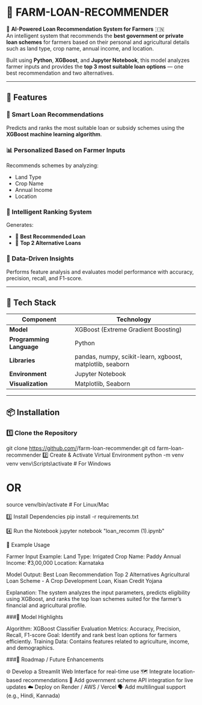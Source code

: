 # 🌾 FARM-LOAN-RECOMMENDER

🧠 **AI-Powered Loan Recommendation System for Farmers** 🇮🇳  
An intelligent system that recommends the **best government or private loan schemes** for farmers based on their personal and agricultural details such as land type, crop name, annual income, and location.

Built using **Python**, **XGBoost**, and **Jupyter Notebook**, this model analyzes farmer inputs and provides the **top 3 most suitable loan options** — one best recommendation and two alternatives.

---

## 🚀 Features

### 🌱 Smart Loan Recommendations  
Predicts and ranks the most suitable loan or subsidy schemes using the **XGBoost machine learning algorithm**.

### 📊 Personalized Based on Farmer Inputs  
Recommends schemes by analyzing:  
- Land Type  
- Crop Name  
- Annual Income  
- Location  

### 🤖 Intelligent Ranking System  
Generates:  
- 🥇 **Best Recommended Loan**  
- 🥈 **Top 2 Alternative Loans**

### 🧮 Data-Driven Insights  
Performs feature analysis and evaluates model performance with accuracy, precision, recall, and F1-score.


---

## 🧰 Tech Stack

| Component | Technology |
|------------|-------------|
| **Model** | XGBoost (Extreme Gradient Boosting) |
| **Programming Language** | Python |
| **Libraries** | pandas, numpy, scikit-learn, xgboost, matplotlib, seaborn |
| **Environment** | Jupyter Notebook |
| **Visualization** | Matplotlib, Seaborn |

---

## 📦 Installation

### 1️⃣ Clone the Repository
git clone https://github.com/<your-username>/farm-loan-recommender.git
cd farm-loan-recommender
2️⃣ Create & Activate Virtual Environment
python -m venv venv
venv\Scripts\activate     # For Windows
# OR
source venv/bin/activate  # For Linux/Mac

3️⃣ Install Dependencies
pip install -r requirements.txt

4️⃣ Run the Notebook
jupyter notebook "loan_recomm (1).ipynb"

🌾 Example Usage

Farmer Input Example:
Land Type: Irrigated
Crop Name: Paddy
Annual Income: ₹3,00,000
Location: Karnataka


Model Output:
Best Loan Recommendation	Top 2 Alternatives
Agricultural Loan Scheme - A	Crop Development Loan, Kisan Credit Yojana

Explanation:
The system analyzes the input parameters, predicts eligibility using XGBoost, and ranks the top loan schemes suited for the farmer’s financial and agricultural profile.

###🧪 Model Highlights

Algorithm: XGBoost Classifier
Evaluation Metrics: Accuracy, Precision, Recall, F1-score
Goal: Identify and rank best loan options for farmers efficiently.
Training Data: Contains features related to agriculture, income, and demographics.

###📝 Roadmap / Future Enhancements

🌐 Develop a Streamlit Web Interface for real-time use
🗺️ Integrate location-based recommendations
🧾 Add government scheme API integration for live updates
☁️ Deploy on Render / AWS / Vercel
🗣️ Add multilingual support (e.g., Hindi, Kannada)

